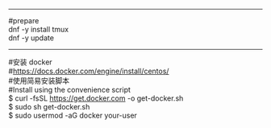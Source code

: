 ---
#prepare  
    dnf -y install tmux  
    dnf -y update  
 
 ---
#安装 docker  
#https://docs.docker.com/engine/install/centos/  
#使用简易安装脚本  
#Install using the convenience script  
    $ curl -fsSL https://get.docker.com -o get-docker.sh  
    $ sudo sh get-docker.sh  
    $ sudo usermod -aG docker your-user  
 
